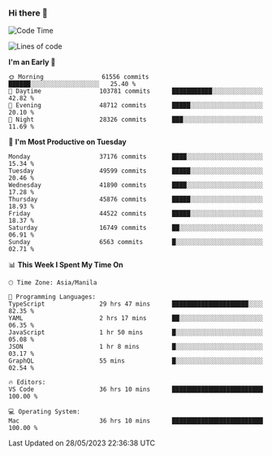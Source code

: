 ### Hi there 👋

<!--START_SECTION:waka-->
![Code Time](http://img.shields.io/badge/Code%20Time-3%2C998%20hrs%2053%20mins-blue)

![Lines of code](https://img.shields.io/badge/From%20Hello%20World%20I%27ve%20Written-99.8%20million%20lines%20of%20code-blue)

**I'm an Early 🐤** 

```text
🌞 Morning                61556 commits       ██████░░░░░░░░░░░░░░░░░░░   25.40 % 
🌆 Daytime                103781 commits      ███████████░░░░░░░░░░░░░░   42.82 % 
🌃 Evening                48712 commits       █████░░░░░░░░░░░░░░░░░░░░   20.10 % 
🌙 Night                  28326 commits       ███░░░░░░░░░░░░░░░░░░░░░░   11.69 % 
```
📅 **I'm Most Productive on Tuesday** 

```text
Monday                   37176 commits       ████░░░░░░░░░░░░░░░░░░░░░   15.34 % 
Tuesday                  49599 commits       █████░░░░░░░░░░░░░░░░░░░░   20.46 % 
Wednesday                41890 commits       ████░░░░░░░░░░░░░░░░░░░░░   17.28 % 
Thursday                 45876 commits       █████░░░░░░░░░░░░░░░░░░░░   18.93 % 
Friday                   44522 commits       █████░░░░░░░░░░░░░░░░░░░░   18.37 % 
Saturday                 16749 commits       ██░░░░░░░░░░░░░░░░░░░░░░░   06.91 % 
Sunday                   6563 commits        █░░░░░░░░░░░░░░░░░░░░░░░░   02.71 % 
```


📊 **This Week I Spent My Time On** 

```text
🕑︎ Time Zone: Asia/Manila

💬 Programming Languages: 
TypeScript               29 hrs 47 mins      █████████████████████░░░░   82.35 % 
YAML                     2 hrs 17 mins       ██░░░░░░░░░░░░░░░░░░░░░░░   06.35 % 
JavaScript               1 hr 50 mins        █░░░░░░░░░░░░░░░░░░░░░░░░   05.08 % 
JSON                     1 hr 8 mins         █░░░░░░░░░░░░░░░░░░░░░░░░   03.17 % 
GraphQL                  55 mins             █░░░░░░░░░░░░░░░░░░░░░░░░   02.54 % 

🔥 Editors: 
VS Code                  36 hrs 10 mins      █████████████████████████   100.00 % 

💻 Operating System: 
Mac                      36 hrs 10 mins      █████████████████████████   100.00 % 
```


 Last Updated on 28/05/2023 22:36:38 UTC
<!--END_SECTION:waka-->


<!--
**rad182/rad182** is a ✨ _special_ ✨ repository because its `README.md` (this file) appears on your GitHub profile.

Here are some ideas to get you started:

- 🔭 I’m currently working on ...
- 🌱 I’m currently learning ...
- 👯 I’m looking to collaborate on ...
- 🤔 I’m looking for help with ...
- 💬 Ask me about ...
- 📫 How to reach me: ...
- 😄 Pronouns: ...
- ⚡ Fun fact: ...
-->
